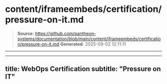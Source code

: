 # content/iframeembeds/certification/pressure-on-it.md

> **Source**: https://github.com/pantheon-systems/documentation/blob/main/content/iframeembeds/certification/pressure-on-it.md
> **Generated**: 2025-09-02 12:11:11

---

---
title: WebOps Certification
subtitle: "Pressure on IT"
---

<Partial file="certification-guide/pressure-on-it.md" />
